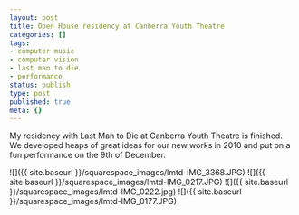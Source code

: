 ```yaml
---
layout: post
title: Open House residency at Canberra Youth Theatre
categories: []
tags:
- computer music
- computer vision
- last man to die
- performance
status: publish
type: post
published: true
meta: {}
---
```


My residency with Last Man to Die at Canberra Youth Theatre is finished. We developed heaps of great ideas for our new works in 2010 and put on a fun performance on the 9th of December.

![]({{ site.baseurl }}/squarespace_images/lmtd-IMG_3368.JPG)
![]({{ site.baseurl }}/squarespace_images/lmtd-IMG_0217.JPG)
![]({{ site.baseurl }}/squarespace_images/lmtd-IMG_0222.jpg)
![]({{ site.baseurl }}/squarespace_images/lmtd-IMG_0177.JPG)
